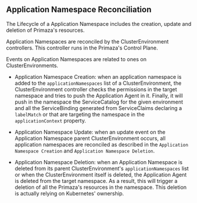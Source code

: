 ## Application Namespace Reconciliation

The Lifecycle of a Application Namespace includes the creation, update and deletion of Primaza's resources.

Application Namespaces are reconciled by the ClusterEnvironment controllers.
This controller runs in the Primaza's Control Plane.

Events on Application Namespaces are related to ones on ClusterEnvironments.

* Application Namespace Creation: when an application namespace is added to the `applicationNamespaces` list of a ClusterEnvironment, the ClusterEnvironment controller checks the permissions in the target namespace and tries to push the Application Agent in it.
Finally, it will push in the namespace the ServiceCatalog for the given environment and all the ServiceBinding generated from ServiceClaims declaring a `labelMatch` or that are targeting the namespace in the `applicationContext` property.

* Application Namespace Update: when an update event on the Application Namespace parent  ClusterEnvironment occurs, all application namespaces are reconciled as described in the `Application Namespace Creation` and `Application Namespace Deletion`.

* Application Namespace Deletion: when an Application Namespace is deleted from its parent ClusterEnvironment's `applicationNamespaces` list or when the ClusterEnvironment itself is deleted, the Application Agent is deleted from the target namespace.
As a result, this will trigger a deletion of all the Primaza's resources in the namespace.
This deletion is actually relying on Kubernetes' ownership.
